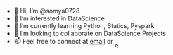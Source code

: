 - 👋 Hi, I’m @somya0728
- 👀 I’m interested in DataScience
- 🌱 I’m currently learning Python, Statics, Pyspark
- 💞️ I’m looking to collaborate on DataScience Projects
- 📫 Feel free to connect at [email](mailto:somyasingh018j@gmail.com) or <a href="https://www.linkedin.com/in/somyasingh0728/">
  <img valign='bottom' alt="Somya's LinkedIN" width="10px" src="https://raw.githubusercontent.com/peterthehan/peterthehan/master/assets/linkedin.svg" />  
  
 
  
   
<!---
somya0728/somya0728 is a ✨ special ✨ repository because its `README.md` (this file) appears on your GitHub profile.
You can click the Preview link to take a look at your changes.
--->
